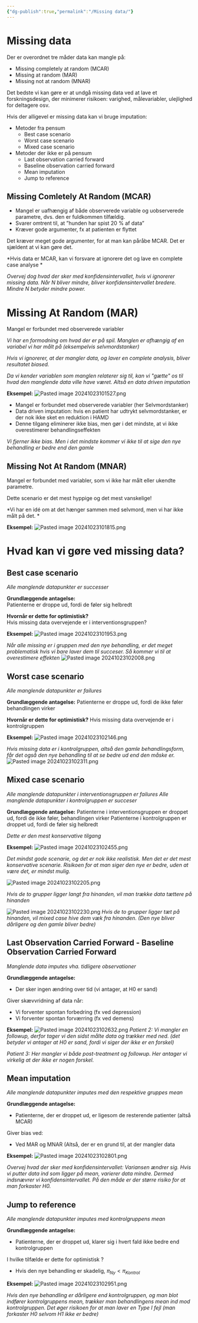 ```yaml
---
{"dg-publish":true,"permalink":"/Missing data/"}
---
```


# Missing data
Der er overordnet tre måder data kan mangle på:
- Missing completely at random (MCAR)
- Missing at random (MAR)
- Missing not at random (MNAR)

Det bedste vi kan gøre er at undgå missing data ved at lave et forskningsdesign, der minimerer risikoen: varighed, målevariabler, ulejlighed for deltagere osv.

Hvis der alligevel er missing data kan vi bruge imputation:
- Metoder fra pensum
	- Best case scenario
	- Worst case scenario
	- Mixed case scenario
- Metoder der ikke er på pensum
	- Last observation carried forward
	- Baseline observation carried forward
	- Mean imputation
	- Jump to reference

## Missing Comletely At Random (MCAR)
- Mangel er uafhængig af både observerede variable og uobserverede parametre, dvs. den er fuldkommen tilfældig.
- Svarer omtrent til, at ”hunden har spist 20 % af data”
- Kræver gode argumenter, fx at patienten er flyttet					

Det kræver meget gode argumenter, for at man kan påråbe MCAR. Det er sjældent at vi kan gøre det.					

*Hvis data er MCAR, kan vi forsvare at ignorere det og lave en complete case analyse	*

*Overvej dog hvad der sker med konfidensintervallet, hvis vi ignorerer missing data. Når N bliver mindre, bliver konfidensintervallet bredere. Mindre N betyder mindre power.*

# Missing At Random (MAR)
Mangel er forbundet med observerede variabler

*Vi har en formodning om hvad der er på spil. Manglen er afhængig af en variabel vi har målt på (eksempelvis selvmordstanker)*

*Hvis vi ignorerer, at der mangler data, og laver en complete analysis, bliver resultatet biased.*

*Da vi kender variablen som manglen relaterer sig til, kan vi "gætte" os til hvad den manglende data ville have været. Altså en data driven imputation*

**Eksempel:**
![Pasted image 20241023101527.png](/img/user/attachments/Pasted%20image%2020241023101527.png)
- Mangel er forbundet med observerede variabler (her Selvmordstanker)
- Data driven imputation: hvis en patient har udtrykt selvmordstanker, er der nok ikke sket en reduktion i HAMD
- Denne tilgang eliminerer ikke bias, men gør i det mindste, at vi ikke overestimerer behandlingseffekten

*Vi fjerner ikke bias. Men i det mindste kommer vi ikke til at sige den nye behandling er bedre end den gamle*

## Missing Not At Random (MNAR)
Mangel er forbundet med variabler, som vi ikke har målt eller ukendte parametre.

Dette scenario er det mest hyppige og det mest vanskelige!

*Vi har en idé om at det hænger sammen med selvmord, men vi har ikke målt på det.	*

**Eksempel:**
![Pasted image 20241023101815.png](/img/user/attachments/Pasted%20image%2020241023101815.png)

# Hvad kan vi gøre ved missing data?
## Best case scenario
*Alle manglende datapunkter er successer*

**Grundlæggende antagelse:**				
Patienterne er droppe ud, fordi de føler sig helbredt

**Hvornår er dette for optimistisk?**				
Hvis missing data overvejende er i interventionsgruppen?

**Eksempel:**
![Pasted image 20241023101953.png](/img/user/attachments/Pasted%20image%2020241023101953.png)

*Når alle missing er i gruppen med den nye behandling, er det meget problematisk hvis vi bare laver dem til succeser. Så kommer vi til at overestimere effekten*
![Pasted image 20241023102008.png](/img/user/attachments/Pasted%20image%2020241023102008.png)

## Worst case scenario
*Alle manglende datapunkter er failures*

**Grundlæggende antagelse:**
Patienterne er droppe ud, fordi de ikke føler behandlingen virker			

**Hvornår er dette for optimistisk?**
Hvis missing data overvejende er i kontrolgruppen			

**Eksempel:**
![Pasted image 20241023102146.png](/img/user/attachments/Pasted%20image%2020241023102146.png)

*Hvis missing data er i kontrolgruppen, altså den gamle behandlingsform, får det også den nye behandling til at se bedre ud end den måske er.*
![Pasted image 20241023102311.png](/img/user/attachments/Pasted%20image%2020241023102311.png)
## Mixed case scenario
*Alle manglende datapunkter i interventionsgruppen er failures*
*Alle manglende datapunkter i kontrolgruppen er succeser*

**Grundlæggende antagelse:**
Patienterne i interventionsgruppen er droppet ud, fordi de ikke føler, behandlingen virker
Patienterne i kontrolgruppen er droppet ud, fordi de føler sig helbredt				

*Dette er den mest konservative tilgang*

**Eksempel:**
![Pasted image 20241023102455.png](/img/user/attachments/Pasted%20image%2020241023102455.png)

*Det mindst gode scenarie, og det er nok ikke realistisk. Men det er det mest konservative scenarie. Risikoen for at man siger den nye er bedre, uden at være det, er mindst mulig.*

![Pasted image 20241023102205.png](/img/user/attachments/Pasted%20image%2020241023102205.png)

*Hvis de to grupper ligger langt fra hinanden, vil man trække data tættere på hinanden*

![Pasted image 20241023102230.png](/img/user/attachments/Pasted%20image%2020241023102230.png)
*Hvis de to grupper ligger tæt på hinanden, vil mixed case hive dem væk fra hinanden. (Den nye bliver dårligere og den gamle bliver bedre)*

## Last Observation Carried Forward - Baseline Observation Carried Forward
*Manglende data imputes vha. tidligere observationer*

**Grundlæggende antagelse:**				
- Der sker ingen ændring over tid (vi antager, at H0 er sand)

Giver skævvridning af data når:
- Vi forventer spontan forbedring (fx ved depression)
- Vi forventer spontan forværring (fx ved demens)

**Eksempel:**
![Pasted image 20241023102632.png](/img/user/attachments/Pasted%20image%2020241023102632.png)
*Patient 2: Vi mangler en followup, derfor tager vi den sidst målte data og trækker med ned. (det betyder vi antager at H0 er sand, fordi vi siger der ikke er en forskel)*

*Patient 3: Her mangler vi både post-treatment og followup. Her antager vi virkelig at der ikke er nogen forskel.*

## Mean imputation
*Alle manglende datapunkter imputes med den respektive gruppes mean*

**Grundlæggende antagelse:**				
- Patienterne, der er droppet ud, er ligesom de resterende patienter (altså MCAR)

Giver bias ved:
- Ved MAR og MNAR (Altså, der er en grund til, at der mangler data

**Eksempel:**
![Pasted image 20241023102801.png](/img/user/attachments/Pasted%20image%2020241023102801.png)

*Overvej hvad der sker med konfidensintervallet:
Variansen ændrer sig. Hvis vi putter data ind som ligger på mean, varierer data mindre. Dermed indsnævrer vi konfidensintervallet. På den måde er der større risiko for at man forkaster H0.*

## Jump to reference
*Alle manglende datapunkter imputes med kontrolgruppens mean*

**Grundlæggende antagelse:**
- Patienterne, der er droppet ud, klarer sig i hvert fald ikke bedre end kontrolgruppen

I hvilke tilfælde er dette for optimistisk ?				
- Hvis den nye behandling er skadelig, $π_{Ny} < π_{Kontrol}$

**Eksempel:**
![Pasted image 20241023102951.png](/img/user/attachments/Pasted%20image%2020241023102951.png)

*Hvis den nye behandling er dårligere end kontrolgruppen, og man blot indfører kontrolgruppens mean, trækker man behandlingens mean ind mod kontrolgruppen. Det øger risikoen for at man laver en Type I fejl (man forkaster H0 selvom H1 ikke er bedre)*